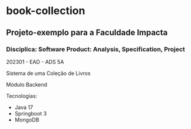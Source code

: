# book-collection

## Projeto-exemplo para a Faculdade Impacta

### Disciplica: Software Product: Analysis, Specification, Project
202301 - EAD - ADS 5A

Sistema de uma Coleção de Livros

Módulo Backend

Tecnologias:

- Java 17
- Springboot 3
- MongoDB
